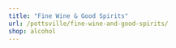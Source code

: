 ```yaml
---
title: "Fine Wine & Good Spirits"
url: /pottsville/fine-wine-and-good-spirits/
shop: alcohol
---
```

